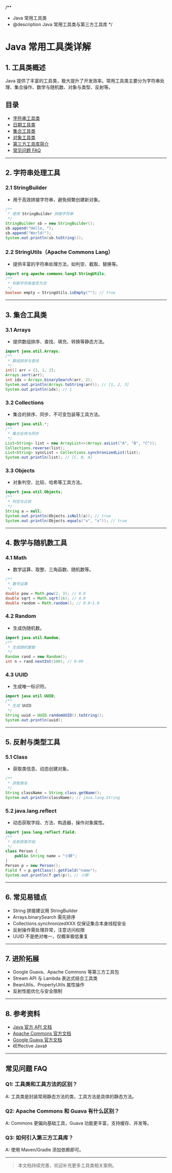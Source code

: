 /**
 * Java 常用工具类
 * @description Java 常用工具类与第三方工具库
 */

# Java 常用工具类详解

## 1. 工具类概述

Java 提供了丰富的工具类，极大提升了开发效率。常用工具类主要分为字符串处理、集合操作、数学与随机数、对象与类型、反射等。

## 目录
- [字符串工具类](#字符串工具类)
- [日期工具类](#日期工具类)
- [集合工具类](#集合工具类)
- [对象工具类](#对象工具类)
- [第三方工具库简介](#第三方工具库简介)
- [常见问题 FAQ](#常见问题-faq)

---

## 2. 字符串处理工具

### 2.1 StringBuilder
- 用于高效拼接字符串，避免频繁创建新对象。

```java
/**
 * 使用 StringBuilder 拼接字符串
 */
StringBuilder sb = new StringBuilder();
sb.append("Hello, ");
sb.append("World!");
System.out.println(sb.toString());
```

### 2.2 StringUtils（Apache Commons Lang）
- 提供丰富的字符串处理方法，如判空、截取、替换等。

```java
import org.apache.commons.lang3.StringUtils;
/**
 * 判断字符串是否为空
 */
boolean empty = StringUtils.isEmpty(""); // true
```

---

## 3. 集合工具类

### 3.1 Arrays
- 提供数组排序、查找、填充、转换等静态方法。

```java
import java.util.Arrays;
/**
 * 数组排序与查找
 */
int[] arr = {3, 1, 2};
Arrays.sort(arr);
int idx = Arrays.binarySearch(arr, 2);
System.out.println(Arrays.toString(arr)); // [1, 2, 3]
System.out.println(idx); // 1
```

### 3.2 Collections
- 集合的排序、同步、不可变包装等工具方法。

```java
import java.util.*;
/**
 * 集合反转与同步
 */
List<String> list = new ArrayList<>(Arrays.asList("A", "B", "C"));
Collections.reverse(list);
List<String> syncList = Collections.synchronizedList(list);
System.out.println(list); // [C, B, A]
```

### 3.3 Objects
- 对象判空、比较、哈希等工具方法。

```java
import java.util.Objects;
/**
 * 判空与比较
 */
String a = null;
System.out.println(Objects.isNull(a)); // true
System.out.println(Objects.equals("x", "x")); // true
```

---

## 4. 数学与随机数工具

### 4.1 Math
- 数学运算、取整、三角函数、随机数等。

```java
/**
 * 数学运算
 */
double pow = Math.pow(2, 3); // 8.0
double sqrt = Math.sqrt(16); // 4.0
double random = Math.random(); // 0.0~1.0
```

### 4.2 Random
- 生成伪随机数。

```java
import java.util.Random;
/**
 * 生成随机整数
 */
Random rand = new Random();
int n = rand.nextInt(100); // 0~99
```

### 4.3 UUID
- 生成唯一标识符。

```java
import java.util.UUID;
/**
 * 生成 UUID
 */
String uuid = UUID.randomUUID().toString();
System.out.println(uuid);
```

---

## 5. 反射与类型工具

### 5.1 Class
- 获取类信息、动态创建对象。

```java
/**
 * 获取类名
 */
String className = String.class.getName();
System.out.println(className); // java.lang.String
```

### 5.2 java.lang.reflect
- 动态获取字段、方法、构造器，操作对象属性。

```java
import java.lang.reflect.Field;
/**
 * 反射获取字段
 */
class Person {
    public String name = "小胖";
}
Person p = new Person();
Field f = p.getClass().getField("name");
System.out.println(f.get(p)); // 小胖
```

---

## 6. 常见易错点
- String 拼接建议用 StringBuilder
- Arrays.binarySearch 需先排序
- Collections.synchronizedXXX 仅保证集合本身线程安全
- 反射操作需处理异常，注意访问权限
- UUID 不是绝对唯一，仅概率极低重复

---

## 7. 进阶拓展
- Google Guava、Apache Commons 等第三方工具包
- Stream API 与 Lambda 表达式结合工具类
- BeanUtils、PropertyUtils 属性操作
- 反射性能优化与安全限制

---

## 8. 参考资料
- [Java 官方 API 文档](https://docs.oracle.com/javase/8/docs/api/)
- [Apache Commons 官方文档](https://commons.apache.org/)
- [Google Guava 官方文档](https://guava.dev/)
- 《Effective Java》

---

## 常见问题 FAQ

### Q1: 工具类和工具方法的区别？
A: 工具类是封装常用静态方法的类，工具方法是具体的静态方法。

### Q2: Apache Commons 和 Guava 有什么区别？
A: Commons 更偏向基础工具，Guava 功能更丰富，支持缓存、并发等。

### Q3: 如何引入第三方工具库？
A: 使用 Maven/Gradle 添加依赖即可。

---

> 本文档持续完善，欢迎补充更多工具类相关案例。 
